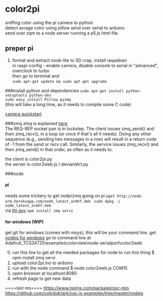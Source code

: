 # color2pi
sniffing color using the pi camera  to python  
detect avrage color using pillow
send over serial to arduino   
send over zqm to a node server running a p5.js html file.

## preper pi
1. format and extract noob-lite to SD crap, install raspebian  
in raspi-config - enable camera, disable console to serial in "advanced", overclock to turbo  
then go to terminal and  
```sudo apt-get update && sudo apt-get upgrade```

###install python and dependencies
```sudo apt-get install python-setuptools python-dev```  
``` sudo easy_install Pillow pyzmq ```  
(this will take a long time, as it needs to compile some C code)

[camera quickstart](http://picamera.readthedocs.org/en/release-1.10/quickstart.html)

###zmq
*zmq* is explained [here](http://zguide.zeromq.org/page:all)  
 The REQ-REP socket pair is in lockstep. The client issues zmq_send() and then zmq_recv(), in a loop (or once if that's all it needs). Doing any other sequence (e.g., sending two messages in a row) will result in a return code of -1 from the send or recv call. Similarly, the service issues zmq_recv() and then zmq_send() in that order, as often as it needs to.
 
 the client is color2pi.py  
 the server is color2web.js / deviantArt.py  
 
###node 
#### pi
needs some trickery to get  node/zmq going on pi
```wget http://node-arm.herokuapp.com/node_latest_armhf.deb ```
```sudo dpkg -i node_latest_armhf.deb```  
via [thi guy](http://weworkweplay.com/play/raspberry-pi-nodejs/)
```npm install zmq servi```

#### for windows (WIP)
get git for windows (comes with msys), this will be your command line.
get [nodejs for windows](http://blog.teamtreehouse.com/install-node-js-npm-windows)
go to command line at Adafruit_TCS34725\examples\colorview\node-serialport\color2web

0. run this line to get all the needed packages for node to run this thing
$ npm install zmq servi
1. upload color2pi.ino to arduino
2. run with the node command 
$ node color2web.js COM15
3. open browser at localhost:8080
4. refresh page to get new data


====last res====
https://www.npmjs.com/package/osc-min  
https://github.com/colinbdclark/osc.js-examples/tree/master/nodejs
